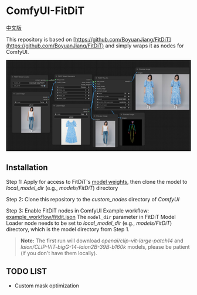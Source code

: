 # ComfyUI-FitDiT

[中文版](./README_zh.md)

This repository is based on [https://github.com/BoyuanJiang/FitDiT](https://github.com/BoyuanJiang/FitDiT) and simply wraps it as nodes for ComfyUI.

![image](./example_images/example1.jpg)

## Installation

Step 1: Apply for access to FitDiT's [model weights](https://huggingface.co/BoyuanJiang/FitDiT), then clone the model to _local_model_dir_ (e.g., _models/FitDiT_) directory

Step 2: Clone this repository to the _custom_nodes_ directory of _ComfyUI_

Step 3: Enable FitDiT nodes in ComfyUI
Example workflow: [example_workflow/fitdit.json](example_workflow/fitdit.json)
The `model_dir` parameter in FitDiT Model Loader node needs to be set to _local_model_dir_ (e.g., _models/FitDiT_) directory, which is the model directory from Step 1.


> **Note:** The first run will download _openai/clip-vit-large-patch14_ and _laion/CLIP-ViT-bigG-14-laion2B-39B-b160k_ models, please be patient (if you don't have them locally).

## TODO LIST

- Custom mask optimization

